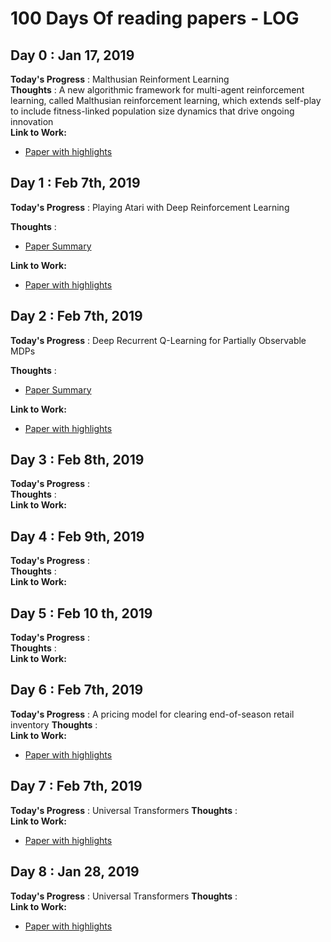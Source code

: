 # 100 Days Of reading papers - LOG

## Day 0 : Jan 17, 2019 

**Today's Progress** :  Malthusian Reinforment Learning   
**Thoughts** :  A new algorithmic framework for multi-agent reinforcement learning, called Malthusian reinforcement learning, which extends self-play to include fitness-linked population size dynamics that drive ongoing innovation  
**Link to Work:**  
* [Paper with highlights](https://github.com/snknitin/100DaysOfML/blob/master/RL%20papers/Malthusian%20Reinforcement%20learning.pdf)


## Day 1 : Feb 7th, 2019 

**Today's Progress** :  Playing Atari with Deep Reinforcement Learning

**Thoughts** :  
* [Paper Summary](https://github.com/snknitin/100DaysOfML/blob/master/RL%20papers/Summaries/Paper%201.md)  

**Link to Work:**  
* [Paper with highlights](https://github.com/snknitin/100DaysOfML/blob/master/RL%20papers/Papers%20from%20list/[2]%20Deep%20Recurrent%20Q-Learning%20for%20Partially%20Observable%20MDPs.pdf)


## Day 2 : Feb 7th, 2019 

**Today's Progress** : Deep Recurrent Q-Learning for Partially Observable MDPs  

**Thoughts** :  
* [Paper Summary](https://github.com/snknitin/100DaysOfML/blob/master/RL%20papers/Summaries/Paper%202.md)  

**Link to Work:**  
* [Paper with highlights](https://github.com/snknitin/100DaysOfML/blob/master/RL%20papers/Papers%20from%20list/[1]%20Playing%20Atari%20with%20Deep%20Reinforcement%20Learning.pdf)


## Day 3 : Feb 8th, 2019 

**Today's Progress** :  
**Thoughts** :   
**Link to Work:**  

## Day 4 : Feb 9th, 2019 

**Today's Progress** :  
**Thoughts** :   
**Link to Work:**  

## Day 5 : Feb 10 th, 2019 

**Today's Progress** :  
**Thoughts** :   
**Link to Work:**  

## Day 6 : Feb 7th, 2019 

**Today's Progress** : A pricing model for clearing end-of-season retail inventory 
**Thoughts** :   
**Link to Work:**  
* [Paper with highlights]()

## Day 7 : Feb 7th, 2019 

**Today's Progress** : Universal Transformers 
**Thoughts** :   
**Link to Work:**  
* [Paper with highlights]()


## Day 8 : Jan 28, 2019 

**Today's Progress** : Universal Transformers 
**Thoughts** :   
**Link to Work:**  
* [Paper with highlights]()
